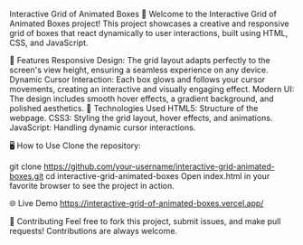Interactive Grid of Animated Boxes 🎨
Welcome to the Interactive Grid of Animated Boxes project! This project showcases a creative and responsive grid of boxes that react dynamically to user interactions, built using HTML, CSS, and JavaScript.

🌟 Features
Responsive Design: The grid layout adapts perfectly to the screen's view height, ensuring a seamless experience on any device.
Dynamic Cursor Interaction: Each box glows and follows your cursor movements, creating an interactive and visually engaging effect.
Modern UI: The design includes smooth hover effects, a gradient background, and polished aesthetics.
🚀 Technologies Used
HTML5: Structure of the webpage.
CSS3: Styling the grid layout, hover effects, and animations.
JavaScript: Handling dynamic cursor interactions.

🖥️ How to Use
Clone the repository:

git clone https://github.com/your-username/interactive-grid-animated-boxes.git
cd interactive-grid-animated-boxes
Open index.html in your favorite browser to see the project in action.

🌐 Live Demo
https://interactive-grid-of-animated-boxes.vercel.app/


🤝 Contributing
Feel free to fork this project, submit issues, and make pull requests! Contributions are always welcome.

